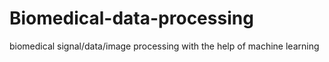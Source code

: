 # Biomedical-data-processing
biomedical signal/data/image processing with the help of machine learning
